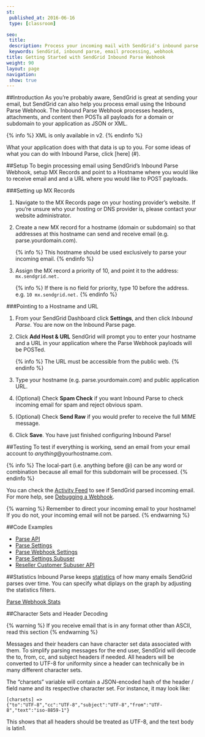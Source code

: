 ```yaml
---
st:
 published_at: 2016-06-16
 type: [classroom]

seo:
 title: 
 description: Process your incoming mail with SendGrid's inbound parse webhook
 keywords: SendGrid, inbound parse, email processing, webhook
title: Getting Started with SendGrid Inbound Parse Webhook
weight: 90
layout: page
navigation:
 show: true
---
```


##Introduction
As you’re probably aware, SendGrid is great at sending your email, but SendGrid can also help you process email using the Inbound Parse Webhook. The Inbound Parse Webhook processes headers, attachments, and content then POSTs all payloads for a domain or subdomain to your application as JSON or XML. 

  {% info %}
  XML is only available in v2.
  {% endinfo %}

What your application does with that data is up to you. For some ideas of what you can do with Inbound Parse, click [here] (#).

##Setup
To begin processing email using SendGrid’s Inbound Parse Webhook, setup MX Records and point to a Hostname where you would like to receive email and and a URL where you would like to POST payloads.

###Setting up MX Records
1. Navigate to the MX Records page on your hosting provider’s website. If you’re unsure who your hosting or DNS provider is, please contact your website administrator.
2. Create a new MX record for a hostname (domain or subdomain) so that addresses at this hostname can send and receive email (e.g. parse.yourdomain.com).

      {% info %}
      This hostname should be used exclusively to parse your incoming email.
      {% endinfo %}

3. Assign the MX record a priority of 10, and point it to the address: `mx.sendgrid.net.`

      {% info %}
      If there is no field for priority, type 10 before the address. e.g. `10 mx.sendgrid.net.`
      {% endinfo %}

###Pointing to a Hostname and URL
1. From your SendGrid Dashboard click **Settings**, and then click *Inbound Parse*.
	 You are now on the Inbound Parse page.
2. Click **Add Host & URL**
   SendGrid will prompt you to enter your hostname and a URL in your application where the Parse Webhook payloads will be POSTed.

      {% info %}
      The URL must be accessible from the public web.
      {% endinfo %}

3. Type your hostname (e.g. parse.yourdomain.com) and public application URL.
4. (Optional) Check **Spam Check** if you want Inbound Parse to check incoming email for spam and reject obvious spam.

5. (Optional) Check **Send Raw** if you would prefer to receive the full MIME message.

6. Click **Save**.
   You have just finished configuring Inbound Parse!

##Testing
To test if everything is working, send an email from your email account to *anything*@yourhostname.com.

{% info %}
The local-part (i.e. anything before @) can be any word or combination because all email for this subdomain will be processed.
{% endinfo %}
  
  You can check the [Activity Feed](https://app.sendgrid.com/email_activity?) to see if SendGrid parsed incoming email. For more help, see [Debugging a Webhook](https://sendgrid.com/blog/whats-webhook/).
  
{% warning %}
Remember to direct your incoming email to your hostname! If you do not, your incoming email will not be parsed. 
{% endwarning %}

##Code Examples
- [Parse API]()
- [Parse Settings]()
- [Parse Webhook Settings]()
- [Parse Settings Subuser]()
- [Reseller Customer Subuser API]()

##Statistics
Inbound Parse keeps [statistics]() of how many emails SendGrid parses over time. You can specify what diplays on the graph by adjusting the statistics filters.

[Parse Webhook Stats]()

##Character Sets and Header Decoding

{% warning %}
If you receive email that is in any format other than ASCII, read this section 
{% endwarning %}

Messages and their headers can have character set data associated with them. To simplify parsing messages for the end user, SendGrid will decode the to, from, cc, and subject headers if needed. All headers will be converted to UTF-8 for uniformity since a header can technically be in many different character sets.

The “charsets” variable will contain a JSON-encoded hash of the header / field name and its respective character set. For instance, it may look like:

<code>[charsets] => {"to":"UTF-8","cc":"UTF-8","subject":"UTF-8","from":"UTF-8","text":"iso-8859-1"}</code>

This shows that all headers should be treated as UTF-8, and the text body is latin1. 
